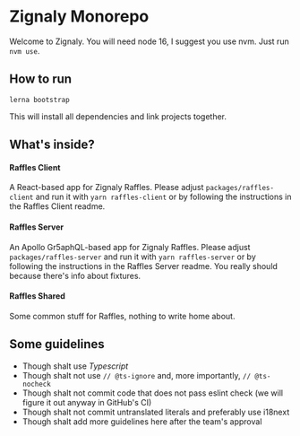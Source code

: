 # Zignaly Monorepo

Welcome to Zignaly. You will need node 16, I suggest you use nvm. Just run `nvm use`.

## How to run

```
lerna bootstrap
```

This will install all dependencies and link projects together.

## What's inside?

#### Raffles Client

A React-based app for Zignaly Raffles. Please adjust `packages/raffles-client` and run it with `yarn raffles-client` or
by following the instructions in the Raffles Client readme.

#### Raffles Server

An Apollo Gr5aphQL-based app for Zignaly Raffles. Please adjust `packages/raffles-server` and run it
with `yarn raffles-server` or
by following the instructions in the Raffles Server readme. You really should because there's info about fixtures.

#### Raffles Shared

Some common stuff for Raffles, nothing to write home about.

## Some guidelines

* Though shalt use *Typescript*
* Though shalt not use `// @ts-ignore` and, more importantly, `// @ts-nocheck`
* Though shalt not commit code that does not pass eslint check (we will figure it out anyway in GitHub's CI)
* Though shalt not commit untranslated literals and preferably use i18next
* Though shalt add more guidelines here after the team's approval
